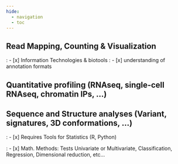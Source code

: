 ```yaml
---
hide:
  - navigation
  - toc
---
```


## Read Mapping, Counting & Visualization

:   - [x] Information Technologies & biotools
:   - [x] understanding of annotation formats


## Quantitative profiling (RNAseq, single-cell RNAseq, chromatin IPs, …)
## Sequence and Structure analyses (Variant, signatures, 3D conformations, …)
:   - [x] Requires Tools for Statistics (R, Python)

:   - [x] Math. Methods: Tests Univariate or Multivariate, Classification, Regression, Dimensional reduction, etc...

